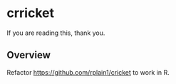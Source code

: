 # crricket

If you are reading this, thank you. 

## Overview

Refactor https://github.com/rplain1/cricket to work in R. 
